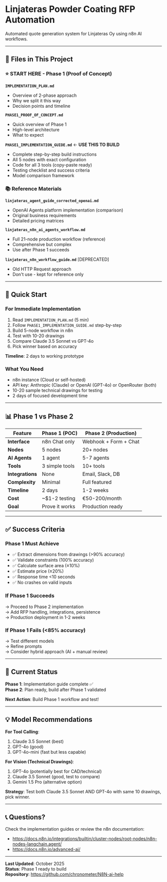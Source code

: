 # Linjateras Powder Coating RFP Automation

Automated quote generation system for Linjateras Oy using n8n AI workflows.

---

## 📁 Files in This Project

### ⭐ START HERE - Phase 1 (Proof of Concept)

**`IMPLEMENTATION_PLAN.md`**
- Overview of 2-phase approach
- Why we split it this way
- Decision points and timeline

**`PHASE1_PROOF_OF_CONCEPT.md`**  
- Quick overview of Phase 1
- High-level architecture
- What to expect

**`PHASE1_IMPLEMENTATION_GUIDE.md`** ← **USE THIS TO BUILD**
- Complete step-by-step build instructions
- All 5 nodes with exact configuration
- Code for all 3 tools (copy-paste ready)
- Testing checklist and success criteria
- Model comparison framework

### 📚 Reference Materials

**`linjateras_agent_guide_corrected_openai.md`**
- OpenAI Agents platform implementation (comparison)
- Original business requirements
- Detailed pricing matrices

**`linjateras_n8n_ai_agents_workflow.md`**
- Full 21-node production workflow (reference)
- Comprehensive but complex
- Use after Phase 1 succeeds

**`linjateras_n8n_workflow_guide.md`** [DEPRECATED]
- Old HTTP Request approach
- Don't use - kept for reference only

---

## 🚀 Quick Start

### For Immediate Implementation

1. Read `IMPLEMENTATION_PLAN.md` (5 min)
2. Follow `PHASE1_IMPLEMENTATION_GUIDE.md` step-by-step
3. Build 5-node workflow in n8n
4. Test with 10-20 drawings
5. Compare Claude 3.5 Sonnet vs GPT-4o
6. Pick winner based on accuracy

**Timeline**: 2 days to working prototype

### What You Need

- n8n instance (Cloud or self-hosted)
- API key: Anthropic (Claude) or OpenAI (GPT-4o) or OpenRouter (both)
- 10-20 sample technical drawings for testing
- 2 days of focused development time

---

## 📊 Phase 1 vs Phase 2

| Feature | Phase 1 (POC) | Phase 2 (Production) |
|---------|---------------|---------------------|
| **Interface** | n8n Chat only | Webhook + Form + Chat |
| **Nodes** | 5 nodes | 20+ nodes |
| **AI Agents** | 1 agent | 5-7 agents |
| **Tools** | 3 simple tools | 10+ tools |
| **Integrations** | None | Email, Slack, DB |
| **Complexity** | Minimal | Full featured |
| **Timeline** | 2 days | 1-2 weeks |
| **Cost** | ~$1-2 testing | €50-200/month |
| **Goal** | Prove it works | Production ready |

---

## ✅ Success Criteria

### Phase 1 Must Achieve

- ✅ Extract dimensions from drawings (>90% accuracy)
- ✅ Validate constraints (100% accuracy)
- ✅ Calculate surface area (±10%)
- ✅ Estimate price (±20%)
- ✅ Response time <10 seconds
- ✅ No crashes on valid inputs

### If Phase 1 Succeeds

→ Proceed to Phase 2 implementation  
→ Add RFP handling, integrations, persistence  
→ Production deployment in 1-2 weeks  

### If Phase 1 Fails (<85% accuracy)

→ Test different models  
→ Refine prompts  
→ Consider hybrid approach (AI + manual review)  

---

## 🔧 Current Status

**Phase 1**: Implementation guide complete ✅  
**Phase 2**: Plan ready, build after Phase 1 validated  

**Next Action**: Build Phase 1 workflow and test!

---

## 💡 Model Recommendations

**For Tool Calling**:
1. Claude 3.5 Sonnet (best)
2. GPT-4o (good)
3. GPT-4o-mini (fast but less capable)

**For Vision (Technical Drawings)**:
1. GPT-4o (potentially best for CAD/technical)
2. Claude 3.5 Sonnet (good, test to compare)
3. Gemini 1.5 Pro (alternative option)

**Strategy**: Test both Claude 3.5 Sonnet AND GPT-4o with same 10 drawings, pick winner.

---

## 📞 Questions?

Check the implementation guides or review the n8n documentation:
- https://docs.n8n.io/integrations/builtin/cluster-nodes/root-nodes/n8n-nodes-langchain.agent/
- https://docs.n8n.io/advanced-ai/

---

**Last Updated**: October 2025  
**Status**: Phase 1 ready to build  
**Repository**: https://github.com/chronometer/N8N-ai-help
